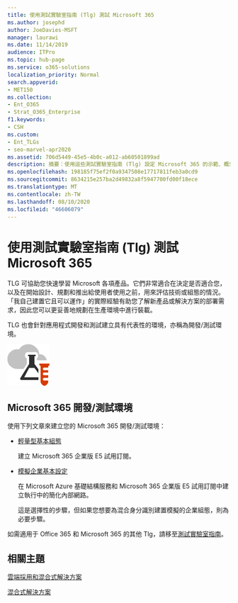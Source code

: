 ```yaml
---
title: 使用測試實驗室指南 (Tlg) 測試 Microsoft 365
ms.author: josephd
author: JoeDavies-MSFT
manager: laurawi
ms.date: 11/14/2019
audience: ITPro
ms.topic: hub-page
ms.service: o365-solutions
localization_priority: Normal
search.appverid:
- MET150
ms.collection:
- Ent_O365
- Strat_O365_Enterprise
f1.keywords:
- CSH
ms.custom:
- Ent_TLGs
- seo-marvel-apr2020
ms.assetid: 706d5449-45e5-4b0c-a012-ab60501899ad
description: 摘要：使用這些測試實驗室指南 (Tlg) 設定 Microsoft 365 的示範、概念證明或開發/測試環境。
ms.openlocfilehash: 198185f75ef2f0a9347508e17717811feb3a0cd9
ms.sourcegitcommit: 8634215e257ba2d49832a8f5947700fd00f18ece
ms.translationtype: MT
ms.contentlocale: zh-TW
ms.lasthandoff: 08/10/2020
ms.locfileid: "46606079"
---
```

# <a name="test-microsoft-365-with-test-lab-guides-tlgs"></a>使用測試實驗室指南 (Tlg) 測試 Microsoft 365

TLG 可協助您快速學習 Microsoft 各項產品。它們非常適合在決定是否適合您，以及在開始設計、規劃和推出給使用者使用之前，用來評估技術或組態的情況。「我自己建置它且可以運作」的實際經驗有助您了解新產品或解決方案的部署需求，因此您可以更妥善地規劃在生產環境中進行裝載。
  
TLG 也會針對應用程式開發和測試建立具有代表性的環境，亦稱為開發/測試環境。
  
![Microsoft Cloud 中的測試實驗室指南](media/24ad0d1b-3274-40fb-972a-b8188b7268d1.png)
  
## <a name="microsoft-365-devtest-environment"></a>Microsoft 365 開發/測試環境

使用下列文章來建立您的 Microsoft 365 開發/測試環境：
  
- [輕量型基本組態](https://docs.microsoft.com/microsoft-365/enterprise/lightweight-base-configuration-microsoft-365-enterprise)
    
    建立 Microsoft 365 企業版 E5 試用訂閱。

- [模擬企業基本設定](https://docs.microsoft.com/microsoft-365/enterprise/simulated-ent-base-configuration-microsoft-365-enterprise)
    
    在 Microsoft Azure 基礎結構服務和 Microsoft 365 企業版 E5 試用訂閱中建立執行中的簡化內部網路。 

    這是選擇性的步驟，但如果您想要為混合身分識別建置模擬的企業組態，則為必要步驟。
    
如需適用于 Office 365 和 Microsoft 365 的其他 Tlg，請移至[測試實驗室指南](https://docs.microsoft.com/microsoft-365/enterprise/m365-enterprise-test-lab-guides)。  
    
## <a name="related-topics"></a>相關主題

[雲端採用和混合式解決方案](cloud-adoption-and-hybrid-solutions.yml)
  
[混合式解決方案](hybrid-solutions.md)
